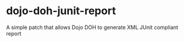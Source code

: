 dojo-doh-junit-report
=====================

A simple patch that allows Dojo DOH to generate XML JUnit compliant report